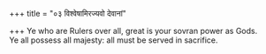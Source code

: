 +++
title = "०३ विश्वेषामिरज्यवो देवानां"

+++
Ye who are Rulers over all, great is your sovran power as Gods.  
     Ye all possess all majesty: all must be served in sacrifice.